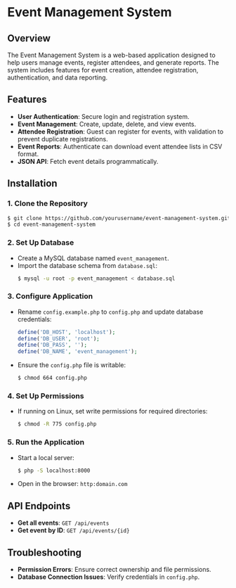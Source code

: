 # Event Management System

## Overview
The Event Management System is a web-based application designed to help users manage events, register attendees, and generate reports. The system includes features for event creation, attendee registration, authentication, and data reporting.

## Features
- **User Authentication**: Secure login and registration system.
- **Event Management**: Create, update, delete, and view events.
- **Attendee Registration**: Guest can register for events, with validation to prevent duplicate registrations.
- **Event Reports**: Authenticate can download event attendee lists in CSV format.
- **JSON API**: Fetch event details programmatically.

## Installation
### 1. Clone the Repository
```sh
$ git clone https://github.com/yourusername/event-management-system.git
$ cd event-management-system
```

### 2. Set Up Database
- Create a MySQL database named `event_management`.
- Import the database schema from `database.sql`:
  ```sh
  $ mysql -u root -p event_management < database.sql
  ```

### 3. Configure Application
- Rename `config.example.php` to `config.php` and update database credentials:
  ```php
  define('DB_HOST', 'localhost');
  define('DB_USER', 'root');
  define('DB_PASS', '');
  define('DB_NAME', 'event_management');
  ```
- Ensure the `config.php` file is writable:
  ```sh
  $ chmod 664 config.php
  ```

### 4. Set Up Permissions
- If running on Linux, set write permissions for required directories:
  ```sh
  $ chmod -R 775 config.php
  ```

### 5. Run the Application
- Start a local server:
  ```sh
  $ php -S localhost:8000
  ```
- Open in the browser: `http:domain.com`

## API Endpoints
- **Get all events**: `GET /api/events`
- **Get event by ID**: `GET /api/events/{id}`

## Troubleshooting
- **Permission Errors**: Ensure correct ownership and file permissions.
- **Database Connection Issues**: Verify credentials in `config.php`.


